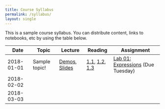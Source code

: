 ```yaml
---
title: Course Syllabus
permalink: /syllabus/
layout: single
---
```


This is a sample course syllabus. You can distribute content, links to notebooks, etc
by using the table below.


| Date          | Topic | Lecture  | Reading | Assignment
| ------------- | ----- | -------  | ------- | ----------
| 2018-01-01 | Sample topic!  | [Demos](http://datahub.berkeley.edu/hub/user-redirect/git-sync?repo=https://github.com/data-8/materials-sp18&subPath=lec/lec01.ipynb), [Slides](https://web.archive.org/web/20180505174510/http://data8.org/materials-sp18/lec/lec01PDF.pdf) | [1.1](/textbook/01/1/intro), [1.2](/textbook/01/2/why-data-science), [1.3](textbook/01/3/plotting-the-classics) | [Lab 01: Expressions](http://datahub.berkeley.edu/hub/user-redirect/git-sync?repo=https://github.com/data-8/materials-sp18&subPath=materials/sp18/lab/lab01/lab01.ipynb) (Due Tuesday)
| 2018-02-02 |  |  | | |
| 2018-03-03 |  |  | | |
